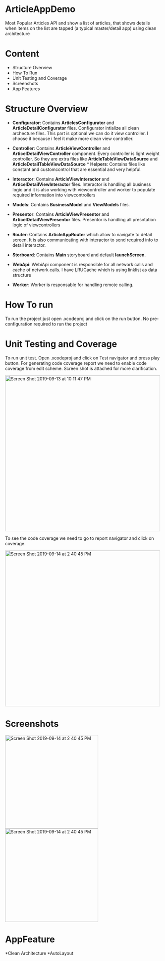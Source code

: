 # ArticleAppDemo

Most Popular Articles API and show a list of articles, that shows details when items on the list are tapped (a typical master/detail app) using clean architecture 

# Content


 * Structure Overview
 * How To Run
 * Unit Testing and Coverage
 * Screenshots
 * App Features
 
 
 # Structure Overview
 
 * **Configurator**: Contains **ArticlesConfigurator** and **ArticleDetailConfigurator** files. Configurator intialize all clean archecture files. This part is optional we can do it view controller. I choose it because i feel it make more clean view controller. 
 * **Controller**: Contains **ArticleViewController** and **ArticelDetailViewController** component. Every controller is light weight controller. So they are extra files like **ArticleTableViewDataSource** and **ArticleDetailTableViewDataSource**  * **Helpers**: Contains files like constant and customcontrol that are essential and very helpful. 
 
 * **Interactor**: Contains **ArticleViewInteractor** and **ArticelDetailViewInteractor** files. Interactor is handling all business logic and it is also working with viewcontroller and worker to populate required information into viewcontrollers 
 * **Models**: Contains **BusinessModel** and **ViewModels** files. 
 * **Presentor**: Contains **ArticleViewPresentor** and **ArticelDetailViewPresentor** files. Presentor is handling all presntation logic of viewcontrollers
  * **Router**: Contains **ArticleAppRouter** which allow to navigate to detail screen. It is also communicating with interactor to send required info to detail interactor. 
  * **Storboard**: Contains **Main** storyboard and default **launchScreen**.
   
  * **WebApi**: WebiApi component is responsible for all network calls and cache of network calls. I have LRUCache which is using linklist as data structure
  * **Worker**: Worker is responsable for handling remote calling.

# How To run

To run the project just open .xcodeproj and click on the run button. No pre-configuration required to run the project

# Unit Testing and Coverage
To run unit test. Open .xcodeproj and click on Test navigator and press play button. For generating code coverage report we need to enable code coverage from edit scheme. Screen shot is attached for more clarification. 

<img width="500" alt="Screen Shot 2019-09-13 at 10 11 47 PM" src="https://user-images.githubusercontent.com/13622096/64884792-9b80bf80-d673-11e9-9161-9aed2f2871b0.png">

To see the code coverage we need to go to report navigator and click on coverage.

<img width="500" alt="Screen Shot 2019-09-14 at 2 40 45 PM" src="https://user-images.githubusercontent.com/13622096/64906960-ba2b9880-d6fd-11e9-90f8-e8c7a622ed29.png">




# Screenshots
<img width="300" alt="Screen Shot 2019-09-14 at 2 40 45 PM" src="https://user-images.githubusercontent.com/13622096/64883896-6ffcd580-d671-11e9-8209-e1e1ba6cfc38.png">
<img width="300" alt="Screen Shot 2019-09-14 at 2 40 45 PM" src="https://user-images.githubusercontent.com/13622096/64883940-899e1d00-d671-11e9-8a16-9b48478b5d31.png">



# AppFeature
  *Clean Architecture 
  *AutoLayout
  



